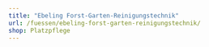 ```yaml
---
title: "Ebeling Forst-Garten-Reinigungstechnik"
url: /fuessen/ebeling-forst-garten-reinigungstechnik/
shop: Platzpflege
---
```

